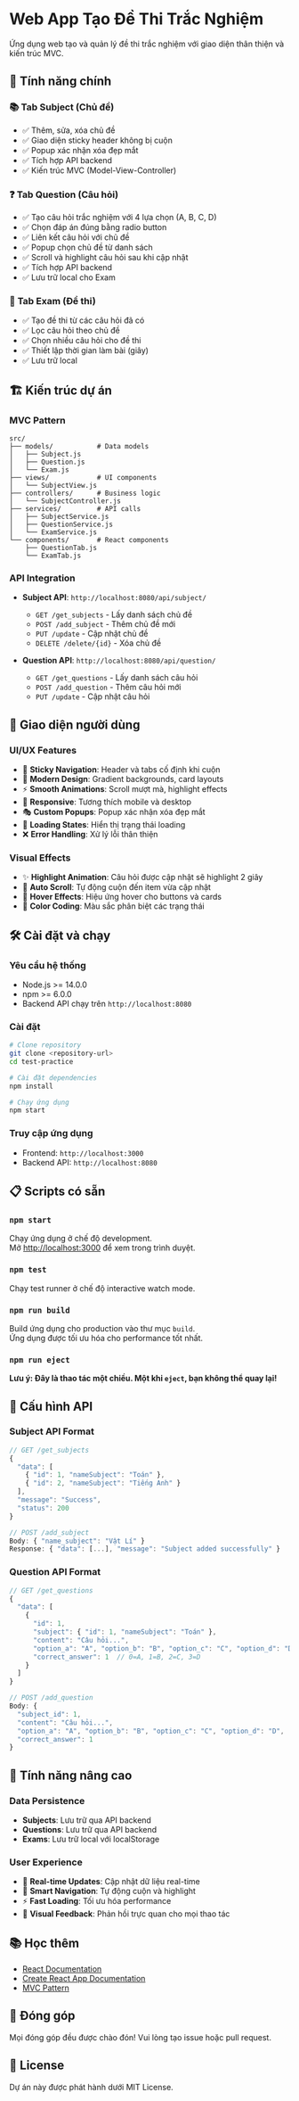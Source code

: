 # Web App Tạo Đề Thi Trắc Nghiệm

Ứng dụng web tạo và quản lý đề thi trắc nghiệm với giao diện thân thiện và kiến trúc MVC.

## 🚀 Tính năng chính

### 📚 **Tab Subject (Chủ đề)**
- ✅ Thêm, sửa, xóa chủ đề
- ✅ Giao diện sticky header không bị cuộn
- ✅ Popup xác nhận xóa đẹp mắt
- ✅ Tích hợp API backend
- ✅ Kiến trúc MVC (Model-View-Controller)

### ❓ **Tab Question (Câu hỏi)**
- ✅ Tạo câu hỏi trắc nghiệm với 4 lựa chọn (A, B, C, D)
- ✅ Chọn đáp án đúng bằng radio button
- ✅ Liên kết câu hỏi với chủ đề
- ✅ Popup chọn chủ đề từ danh sách
- ✅ Scroll và highlight câu hỏi sau khi cập nhật
- ✅ Tích hợp API backend
- ✅ Lưu trữ local cho Exam

### 📝 **Tab Exam (Đề thi)**
- ✅ Tạo đề thi từ các câu hỏi đã có
- ✅ Lọc câu hỏi theo chủ đề
- ✅ Chọn nhiều câu hỏi cho đề thi
- ✅ Thiết lập thời gian làm bài (giây)
- ✅ Lưu trữ local

## 🏗️ Kiến trúc dự án

### **MVC Pattern**
```
src/
├── models/           # Data models
│   ├── Subject.js
│   ├── Question.js
│   └── Exam.js
├── views/            # UI components
│   └── SubjectView.js
├── controllers/      # Business logic
│   └── SubjectController.js
├── services/         # API calls
│   ├── SubjectService.js
│   ├── QuestionService.js
│   └── ExamService.js
└── components/       # React components
    ├── QuestionTab.js
    └── ExamTab.js
```

### **API Integration**
- **Subject API**: `http://localhost:8080/api/subject/`
  - `GET /get_subjects` - Lấy danh sách chủ đề
  - `POST /add_subject` - Thêm chủ đề mới
  - `PUT /update` - Cập nhật chủ đề
  - `DELETE /delete/{id}` - Xóa chủ đề

- **Question API**: `http://localhost:8080/api/question/`
  - `GET /get_questions` - Lấy danh sách câu hỏi
  - `POST /add_question` - Thêm câu hỏi mới
  - `PUT /update` - Cập nhật câu hỏi

## 🎨 Giao diện người dùng

### **UI/UX Features**
- 🎯 **Sticky Navigation**: Header và tabs cố định khi cuộn
- 🎨 **Modern Design**: Gradient backgrounds, card layouts
- ⚡ **Smooth Animations**: Scroll mượt mà, highlight effects
- 📱 **Responsive**: Tương thích mobile và desktop
- 🎭 **Custom Popups**: Popup xác nhận xóa đẹp mắt
- 🔄 **Loading States**: Hiển thị trạng thái loading
- ❌ **Error Handling**: Xử lý lỗi thân thiện

### **Visual Effects**
- ✨ **Highlight Animation**: Câu hỏi được cập nhật sẽ highlight 2 giây
- 🎯 **Auto Scroll**: Tự động cuộn đến item vừa cập nhật
- 🎨 **Hover Effects**: Hiệu ứng hover cho buttons và cards
- 🌈 **Color Coding**: Màu sắc phân biệt các trạng thái

## 🛠️ Cài đặt và chạy

### **Yêu cầu hệ thống**
- Node.js >= 14.0.0
- npm >= 6.0.0
- Backend API chạy trên `http://localhost:8080`

### **Cài đặt**
```bash
# Clone repository
git clone <repository-url>
cd test-practice

# Cài đặt dependencies
npm install

# Chạy ứng dụng
npm start
```

### **Truy cập ứng dụng**
- Frontend: `http://localhost:3000`
- Backend API: `http://localhost:8080`

## 📋 Scripts có sẵn

### `npm start`
Chạy ứng dụng ở chế độ development.\
Mở [http://localhost:3000](http://localhost:3000) để xem trong trình duyệt.

### `npm test`
Chạy test runner ở chế độ interactive watch mode.

### `npm run build`
Build ứng dụng cho production vào thư mục `build`.\
Ứng dụng được tối ưu hóa cho performance tốt nhất.

### `npm run eject`
**Lưu ý: Đây là thao tác một chiều. Một khi `eject`, bạn không thể quay lại!**

## 🔧 Cấu hình API

### **Subject API Format**
```javascript
// GET /get_subjects
{
  "data": [
    { "id": 1, "nameSubject": "Toán" },
    { "id": 2, "nameSubject": "Tiếng Anh" }
  ],
  "message": "Success",
  "status": 200
}

// POST /add_subject
Body: { "name_subject": "Vật Lí" }
Response: { "data": [...], "message": "Subject added successfully" }
```

### **Question API Format**
```javascript
// GET /get_questions
{
  "data": [
    {
      "id": 1,
      "subject": { "id": 1, "nameSubject": "Toán" },
      "content": "Câu hỏi...",
      "option_a": "A", "option_b": "B", "option_c": "C", "option_d": "D",
      "correct_answer": 1  // 0=A, 1=B, 2=C, 3=D
    }
  ]
}

// POST /add_question
Body: {
  "subject_id": 1,
  "content": "Câu hỏi...",
  "option_a": "A", "option_b": "B", "option_c": "C", "option_d": "D",
  "correct_answer": 1
}
```

## 🎯 Tính năng nâng cao

### **Data Persistence**
- **Subjects**: Lưu trữ qua API backend
- **Questions**: Lưu trữ qua API backend  
- **Exams**: Lưu trữ local với localStorage

### **User Experience**
- 🔄 **Real-time Updates**: Cập nhật dữ liệu real-time
- 🎯 **Smart Navigation**: Tự động cuộn và highlight
- ⚡ **Fast Loading**: Tối ưu hóa performance
- 🎨 **Visual Feedback**: Phản hồi trực quan cho mọi thao tác

## 📚 Học thêm

- [React Documentation](https://reactjs.org/)
- [Create React App Documentation](https://facebook.github.io/create-react-app/docs/getting-started)
- [MVC Pattern](https://developer.mozilla.org/en-US/docs/Glossary/MVC)

## 🤝 Đóng góp

Mọi đóng góp đều được chào đón! Vui lòng tạo issue hoặc pull request.

## 📄 License

Dự án này được phát hành dưới MIT License.
